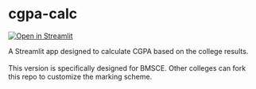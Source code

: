 # cgpa-calc

[![Open in Streamlit](https://static.streamlit.io/badges/streamlit_badge_black_white.svg)](https://share.streamlit.io/pranavsastry/cgpa-calc/main/cgpa_calc.py)

A Streamlit app designed to calculate CGPA based on the college results.<br>
<br>
This version is specifically designed for BMSCE. Other colleges can fork this repo to customize the marking scheme.<br>
